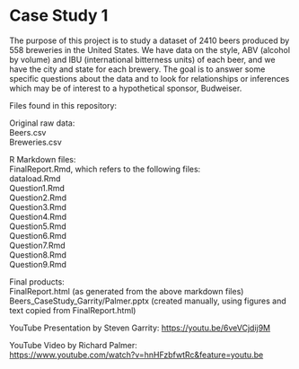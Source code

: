 # Case Study 1  

The purpose of this project is to study a dataset of 2410 beers produced by 558 
breweries in the United States.  We have data on the style, ABV (alcohol by volume)
and IBU (international bitterness units) of each beer, and we have the city
and state for each brewery.  The goal is to answer some specific questions 
about the data and to look for relationships or inferences which may be of
interest to a hypothetical sponsor, Budweiser.

Files found in this repository:

Original raw data:  
Beers.csv  
Breweries.csv  

R Markdown files:  
FinalReport.Rmd, which refers to the following files:  
dataload.Rmd  
Question1.Rmd  
Question2.Rmd  
Question3.Rmd  
Question4.Rmd  
Question5.Rmd  
Question6.Rmd  
Question7.Rmd  
Question8.Rmd  
Question9.Rmd  

Final products:  
FinalReport.html (as generated from the above markdown files)  
Beers_CaseStudy_Garrity/Palmer.pptx (created manually, using figures and text copied from FinalReport.html)

YouTube Presentation by Steven Garrity: 
https://youtu.be/6veVCjdij9M

YouTube Video by Richard Palmer:  
https://www.youtube.com/watch?v=hnHFzbfwtRc&feature=youtu.be  
